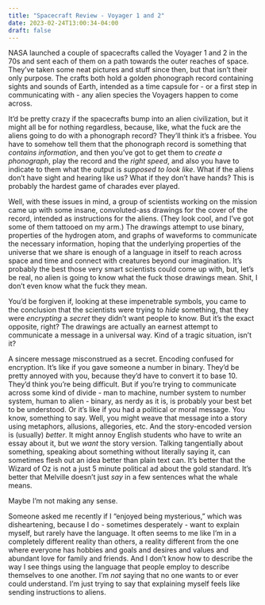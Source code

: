 ```yaml
---
title: "Spacecraft Review - Voyager 1 and 2"
date: 2023-02-24T13:00:34-04:00
draft: false
---
```


NASA launched a couple of spacecrafts called the Voyager 1 and 2 in the 70s and sent each of them on a path towards the outer reaches of space. They’ve taken some neat pictures and stuff since then, but that isn’t their only purpose. The crafts both hold a golden phonograph record containing sights and sounds of Earth, intended as a time capsule for - or a first step in communicating with -  any alien species the Voyagers happen to come across. 

It’d be pretty crazy if the spacecrafts bump into an alien civilization, but it might all be for nothing regardless, because, like, what the fuck are the aliens going to do with a phonograph record? They’ll think it’s a frisbee. You have to somehow tell them that the phonograph record is something that _contains information_, and then you’ve got to get them to _create a phonograph_, play the record and the _right speed_, and also you have to indicate to them what the output is _supposed to look like_.  What if the aliens don’t have sight and hearing like us? What if they don’t have hands? This is probably the hardest game of charades ever played.

Well, with these issues in mind, a group of scientists working on the mission came up with some insane, convoluted-ass drawings for the cover of the record, intended as instructions for the aliens. (They look cool, and I’ve got some of them tattooed on my arm.) The drawings attempt to use binary, properties of the hydrogen atom, and graphs of waveforms to communicate the necessary information, hoping that the underlying properties of the universe that we share is enough of a language in itself to reach across space and time and connect with creatures beyond our imagination. It’s probably the best those very smart scientists could come up with, but, let’s be real, no alien is going to know what the fuck those drawings mean. Shit, I don’t even know what the fuck they mean.

You’d be forgiven if, looking at these impenetrable symbols, you came to the conclusion that the scientists were trying to _hide_ something, that they were _encrypting_ a _secret_ they didn’t want people to know. But it’s the exact opposite, right? The drawings are actually an earnest attempt to communicate a message in a universal way. Kind of a tragic situation, isn’t it? 

A sincere message misconstrued as a secret. Encoding confused for encryption. It’s like if you gave someone a number in binary. They’d be pretty annoyed with you, because they’d have to convert it to base 10. They’d think you’re being difficult. But if you’re trying to communicate across some kind of divide - man to machine, number system to number system, human to alien - binary, as nerdy as it is, is probably your best bet to be understood. Or it’s like if you had a political or moral message. You know, something to say. Well, you might weave that message into a story using metaphors, allusions, allegories, etc. And the story-encoded version is (usually) _better_. It might annoy English students who have to write an essay about it, but we _want_ the story version. Talking tangentially about something, speaking about something without literally saying it, can sometimes flesh out an idea better than plain text can. It’s better that the Wizard of Oz is not a just 5 minute political ad about the gold standard. It’s better that Melville doesn’t just _say_ in a few sentences what the whale means.

Maybe I’m not making any sense.

Someone asked me recently if I “enjoyed being mysterious,” which was disheartening, because I do - sometimes desperately - want to explain myself, but rarely have the language. It often seems to me like I’m in a completely different reality than others, a reality different from the one where everyone has hobbies and goals and desires and values and abundant love for family and friends. And I don’t know how to describe the way I see things using the language that people employ to describe themselves to one another. I’m _not_ saying that no one wants to or ever could understand. I’m just trying to say that explaining myself feels like sending instructions to aliens. 


